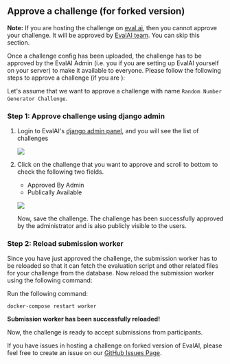 ## Approve a challenge (for forked version)

**Note:** If you are hosting the challenge on [eval.ai](https://eval.ai), then you cannot approve your challenge. It will be approved by [EvalAI team](https://eval.ai/team). You can skip this section.

Once a challenge config has been uploaded, the challenge has to be approved by the EvalAI Admin (i.e. you if you are setting up EvalAI yourself on your server) to make it available to everyone. Please follow the following steps to approve a challenge (if you are ):

Let's assume that we want to approve a challenge with name `Random Number Generator Challenge`.

### Step 1: Approve challenge using django admin

1. Login to EvalAI's [django admin panel](http://localhost:8000/admin/challenges/challenge/), and you will see the list of challenges

   ![](https://i.imgur.com/FRi5ofa.png)

2. Click on the challenge that you want to approve and scroll to bottom to check the following two fields.

   - Approved By Admin
   - Publically Available

   ![](https://i.imgur.com/l7fQrxX.png)

   Now, save the challenge. The challenge has been successfully approved by the administrator and is also publicly visible to the users.

### Step 2: Reload submission worker

Since you have just approved the challenge, the submission worker has to be reloaded so that it can fetch the evaluation script and other related files for your challenge from the database. Now reload the submission worker using the following command:

Run the following command:

    docker-compose restart worker

**Submission worker has been successfully reloaded!**

Now, the challenge is ready to accept submissions from participants.

If you have issues in hosting a challenge on forked version of EvalAI, please feel free to create an issue on our [GitHub Issues Page](https://github.com/Cloud-CV/EvalAI/issues/new).
